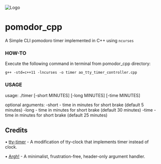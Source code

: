 ![Logo](https://raw.githubusercontent.com/AOrumbaev/pomodor_cpp/master/pomo_icon.png)

# pomodor_cpp
A Simple CLI pomodoro timer implemented in C++ using `ncurses`

### HOW-TO
Execute the following command in terminal from pomodor_cpp directory:

`g++ -std=c++11 -lncurses -o timer ao_tty_timer_controller.cpp`

### USAGE
usage: ./timer [-short MINUTES] [-long MINUTES] [-time MINUTES]

optional arguments:
-short - time in minutes for short brake (default 5 minutes)
-long - time in minutes for short brake (default 30 minutes)
-time - time in minutes for short brake (default 25 minutes)

## Credits
• [tty-timer](https://github.com/mbarbar/ttytimer) - A modification of tty-clock that implements timer instead of clock.

• [Argh!](https://github.com/adishavit/argh) - A minimalist, frustration-free, header-only argument handler.
